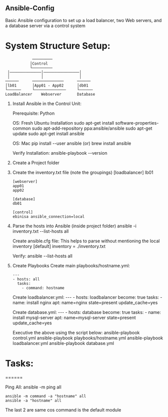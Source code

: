 ## Ansible-Config

Basic Ansible configuration to set up a load balancer, two Web servers, and a database server via a control system

# System Structure Setup:

                ─────────
               │Control
               └─────────
     │──────────────│────────────────│
     │              │                │
    ──────      ──────────────      ──────
    │lb01       │App01 - App02      │db01
    └──────     └──────────────     └──────
    LoadBalancer    Webserver       Database

1.  Install Ansible in the Control Unit:

    Prerequisite: Python

    OS: Fresh Ubuntu Installation
    sudo apt-get install software-properties-common
    sudo apt-add-repository ppa:ansible/ansible
    sudo apt-get update
    sudo apt-get install ansible

    OS: Mac
    pip install --user ansible (or)
    brew install ansible

    Verify Installation:
    ansible-playbook --version

2.  Create a Project folder

3.  Create the inventory.txt file (note the groupings)
    [loadbalancer]
    lb01

        [webserver]
        app01
        app02

        [database]
        db01

        [control]
        ebinisa ansible_connection=local

4.  Parse the hosts into Ansible (inside project folder)
    ansible -i inventory.txt --list-hosts all

    Create ansible.cfg file:
    This helps to parse without mentioning the local inventory
    [default]
    inventory = ./inventory.txt

    Verify:
    ansible --list-hosts all

5.  Create Playbooks
    Create main playbooks/hostname.yml:

        ---
        - hosts: all
          tasks:
            - command: hostname

    Create loadbalancer.yml:
    --- - hosts: loadbalancer
    become: true
    tasks: - name: install nginx
    apt: name=nginx state=present update_cache=yes

    Create database.yml:
    --- - hosts: database
    become: true
    tasks: - name: install mysql-server
    apt: name=mysql-server state=present update_cache=yes

    Executive the above using the script below:
    ansible-playbook control.yml
    ansible-playbook playbooks/hostname.yml
    ansible-playbook loadbalancer.yml
    ansible-playbook database.yml

# Tasks:

======

Ping All:
ansible -m ping all

    ansible -m command -a "hostname" all
    ansible -a "hostname" all

The last 2 are same cos command is the default module
